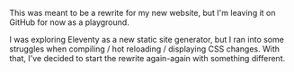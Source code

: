 This was meant to be a rewrite for my new website, but I'm leaving it on GitHub for now as a playground.

I was exploring Eleventy as a new static site generator, but I ran into some struggles when compiling / hot reloading / displaying CSS changes. With that, I've decided to start the rewrite again-again with something different.
